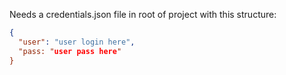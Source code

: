 Needs a credentials.json file in root of project with this structure:
```json
{
  "user": "user login here",
  "pass: "user pass here"
}

